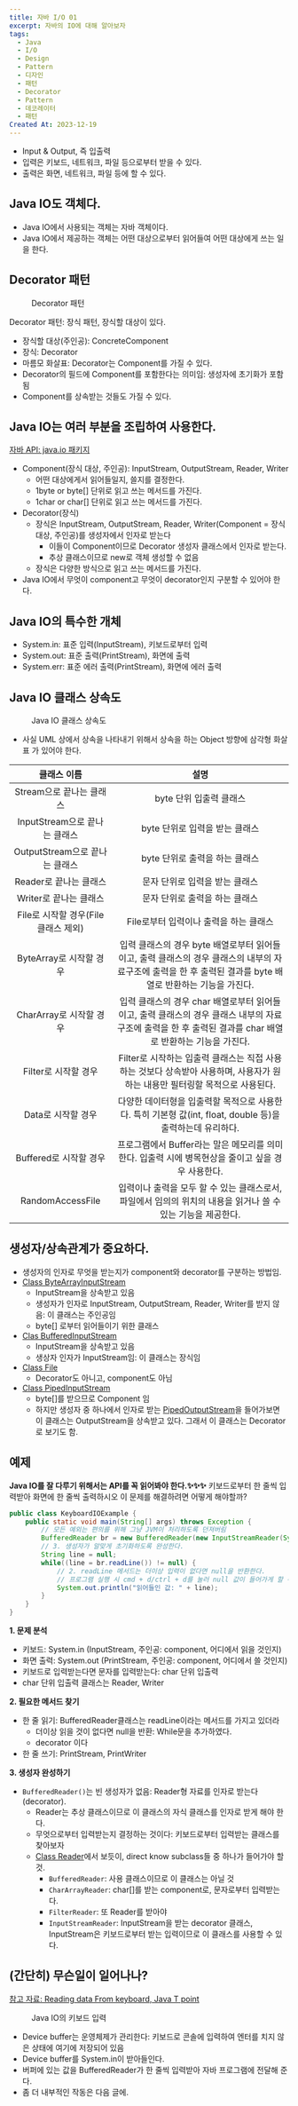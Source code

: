 ```yaml
---
title: 자바 I/O 01
excerpt: 자바의 IO에 대해 알아보자
tags:
  - Java
  - I/O
  - Design
  - Pattern
  - 디자인
  - 패턴
  - Decorator
  - Pattern
  - 데코레이터
  - 패턴
Created At: 2023-12-19
---
```

- Input & Output, 즉 입출력
- 입력은 키보드, 네트워크, 파일 등으로부터 받을 수 있다.
- 출력은 화면, 네트워크, 파일 등에 할 수 있다.

## Java IO도 객체다.
- Java IO에서 사용되는 객체는 자바 객체이다.
- Java IO에서 제공하는 객체는 어떤 대상으로부터 읽어들여 어떤 대상에게 쓰는 일을 한다.

## Decorator 패턴
<figure style="width: 85%" class="align-center">
  <img src="https://onedrive.live.com/embed?resid=C4F97B3B64AE3E7A%216723&authkey=%21AHaye-X6bb3nrFc&width=1198&height=679" alt="">
  <figcaption>Decorator 패턴</figcaption>
</figure>
Decorator 패턴: 장식 패턴, 장식할 대상이 있다.

- 장식할 대상(주인공): ConcreteComponent
- 장식: Decorator
- 마름모 화살표: Decorator는 Component를 가질 수 있다.
- Decorator의 필드에 Component를 포함한다는 의미임: 생성자에 초기화가 포함됨
- Component를 상속받는 것들도 가질 수 있다.

## Java IO는 여러 부분을 조립하여 사용한다.

[자바 API: java.io 패키지](https://docs.oracle.com/javase/8/docs/api/java/io/package-summary.html)

- Component(장식 대상, 주인공): InputStream, OutputStream, Reader, Writer
    - 어떤 대상에게서 읽어들일지, 쓸지를 결정한다.
    - 1byte or byte[] 단위로 읽고 쓰는 메서드를 가진다.
    - 1char or char[] 단위로 읽고 쓰는 메서드를 가진다.
- Decorator(장식)
    - 장식은 InputStream, OutputStream, Reader, Writer(Component = 장식 대상, 주인공)를 생성자에서 인자로 받는다
        - 이들이 Component이므로 Decorator 생성자 클래스에서 인자로 받는다.
        - 추상 클래스이므로 new로 객체 생성할 수 없음
    - 장식은 다양한 방식으로 읽고 쓰는 메서드를 가진다.
- Java IO에서 무엇이 component고 무엇이 decorator인지 구분할 수 있어야 한다.

## Java IO의 특수한 개체
- System.in: 표준 입력(InputStream), 키보드로부터 입력
- System.out: 표준 출력(PrintStream), 화면에 출력
- System.err: 표준 에러 출력(PrintStream), 화면에 에러 출력

## Java IO 클래스 상속도
<figure style="width: 85%" class="align-center">
  <img src="https://onedrive.live.com/embed?resid=C4F97B3B64AE3E7A%216724&authkey=%21AITJP0bI-qm9YB4&width=1105&height=577" alt="">
  <figcaption>Java IO 클래스 상속도</figcaption>
</figure>

- 사실 UML 상에서 상속을 나타내기 위해서 상속을 하는 Object 방향에 삼각형 화살표 가 있어야 한다.

|          클래스 이름           |                                              설명                                               |
| :-----------------------: | :-------------------------------------------------------------------------------------------: |
|     Stream으로 끝나는 클래스      |                                        byte 단위 입출력 클래스                                        |
|   InputStream으로 끝나는 클래스   |                                      byte 단위로 입력을 받는 클래스                                      |
|  OutputStream으로 끝나는 클래스   |                                      byte 단위로 출력을 하는 클래스                                      |
|      Reader로 끝나는 클래스      |                                       문자 단위로 입력을 받는 클래스                                       |
|      Writer로 끝나는 클래스      |                                       문자 단위로 출력을 하는 클래스                                       |
| File로 시작할 경우(File 클래스 제외) |                                    File로부터 입력이나 출력을 하는 클래스                                    |
|     ByteArray로 시작할 경우     | 입력 클래스의 경우 byte 배열로부터 읽어들이고, 출력 클래스의 경우 클래스의 내부의 자료구조에 출력을 한 후 출력된 결과를 byte 배열로 반환하는 기능을 가진다. |
|     CharArray로 시작할 경우     | 입력 클래스의 경우  char 배열로부터 읽어들이고, 출력 클래스의 경우 클래스 내부의 자료구조에 출력을 한 후 출력된 결과를 char 배열로 반환하는 기능을 가진다. |
|      Filter로 시작할 경우       |           Filter로 시작하는 입출력 클래스는 직접 사용하는 것보다 상속받아 사용하며, 사용자가 원하는 내용만 필터링할 목적으로 사용된다.           |
|       Data로 시작할 경우        |             다양한 데이터형을 입출력할 목적으로 사용한다. 특히 기본형 값(int, float, double 등)을 출력하는데 유리하다.             |
|     Buffered로 시작할 경우      |                  프로그램에서 Buffer라는 말은 메모리를 의미한다. 입출력 시에 병목현상을 줄이고 싶을 경우 사용한다.                   |
|     RandomAccessFile      |                입력이나 출력을 모두 할 수 있는 클래스로서, 파일에서 임의의 위치의 내용을 읽거나 쓸 수 있는 기능을 제공한다.                |

## 생성자/상속관계가 중요하다.
- 생성자의 인자로 무엇을 받는지가 component와 decorator를 구분하는 방법임.
- [Class ByteArrayInputStream](https://docs.oracle.com/javase/8/docs/api/java/io/ByteArrayInputStream.html)
    - InputStream을 상속받고 있음
    - 생성자가 인자로 InputStream, OutputStream, Reader, Writer를 받지 않음: 이 클래스는 주인공임
    - byte[] 로부터 읽어들이기 위한 클래스
- [Clas BufferedInputStream](https://docs.oracle.com/javase/8/docs/api/java/io/BufferedInputStream.html)
    - InputStream을 상속받고 있음
    - 생상자 인자가 InputStream임: 이 클래스는 장식임
- [Class File](https://docs.oracle.com/javase/8/docs/api/java/io/File.html)
    - Decorator도 아니고, component도 아님
- [Class PipedInputStream](https://docs.oracle.com/javase/8/docs/api/java/io/PipedInputStream.html)
    - byte[]를 받으므로 Component 임
    - 하지만 생성자 중 하나에서 인자로 받는 [PipedOutputStream](https://docs.oracle.com/javase/8/docs/api/java/io/PipedOutputStream.html)을 들어가보면 이 클래스는 OutputStream을 상속받고 있다. 그래서 이 클래스는 Decorator로 보기도 함.


## 예제
**Java IO를 잘 다루기 위해서는 API를 꼭 읽어봐야 한다.✨✨✨**
키보드로부터 한 줄씩 입력받아 화면에 한 줄씩 출력하시오
이 문제를 해결하려면 어떻게 해야할까?

```java
public class KeyboardIOExample {
    public static void main(String[] args) throws Exception {
        // 모든 예외는 편의를 위해 그냥 JVM이 처리하도록 던져버림
        BufferedReader br = new BufferedReader(new InputStreamReader(System.in)); 
        // 3. 생성자가 알맞게 초기화하도록 완성한다.
        String line = null;
        while((line = br.readLine()) != null) {
            // 2. readLine 메서드는 더이상 입력이 없다면 null을 반환한다.
            // 프로그램 실행 시 cmd + d/ctrl + d를 눌러 null 값이 들어가게 할 수 있음(키보드로부터 EOF, end of file 정보, 즉 더이상 읽을 것이 없다는 것을 전달함)
            System.out.println("읽어들인 값: " + line);
        }
    }
}
```

**1. 문제 분석**
- 키보드: System.in (InputStream, 주인공: component, 어디에서 읽을 것인지)
- 화면 출력: System.out (PrintStream, 주인공: component, 어디에서 쓸 것인지)
- 키보드로 입력받는다면 문자를 입력받는다: char 단위 입출력
- char 단위 입출력 클래스는 Reader, Writer

**2. 필요한 메서드 찾기**
- 한 줄 읽기: BufferedReader클래스는 readLine이라는 메서드를 가지고 있더라
    - 더이상 읽을 것이 없다면 null을 반환: While문을 추가하였다.
    - decorator 이다
- 한 줄 쓰기: PrintStream, PrintWriter

**3. 생성자 완성하기**
- `BufferedReader()`는 빈 생성자가 없음: Reader형 자료를 인자로 받는다(decorator).
    - Reader는 추상 클래스이므로 이 클래스의 자식 클래스를 인자로 받게 해야 한다.
    - 무엇으로부터 입력받는지 결정하는 것이다: 키보드로부터 입력받는 클래스를 찾아보자
    - [Class Reader](https://docs.oracle.com/javase/8/docs/api/java/io/Reader.html)에서 보듯이, direct know subclass들 중 하나가 들어가야 할 것.
        - `BufferedReader`: 사용 클래스이므로 이 클래스는 아닐 것
        - `CharArrayReader`: char[]를 받는 component로, 문자로부터 입력받는다.
        - `FilterReader`: 또 Reader를 받아야
        - `InputStreamReader`: InputStream을 받는 decorator 클래스, InputStream은 키보드로부터 받는 입력이므로 이 클래스를 사용할 수 있다.

## (간단히) 무슨일이 일어나나?

[참고 자료: Reading data From keyboard, Java T point](https://www.javatpoint.com/Input-from-keyboard-by-InputStreamReader)

<figure style="width: 85%" class="align-center">
  <img src="https://onedrive.live.com/embed?resid=C4F97B3B64AE3E7A%216725&authkey=%21AK9dA_DsfPTo-N4&width=593&height=258" alt="">
  <figcaption>Java IO의 키보드 입력</figcaption>
</figure>

- Device buffer는 운영체제가 관리한다: 키보드로 콘솔에 입력하여 엔터를 치지 않은 상태에 여기에 저장되어 있음
- Device buffer를 System.in이 받아들인다.
- 버퍼에 있는 값을 BufferedReader가 한 줄씩 입력받아 자바 프로그램에 전달해 준다.
- 좀 더 내부적인 작동은 다음 글에.
